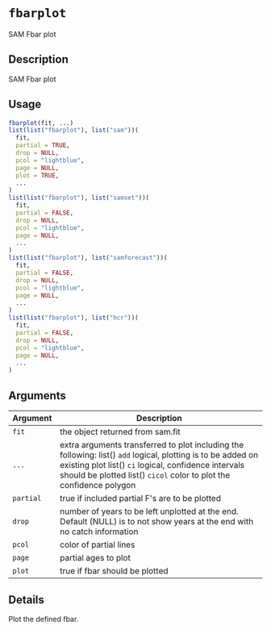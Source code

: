 # `fbarplot`

SAM Fbar plot


## Description

SAM Fbar plot


## Usage

```r
fbarplot(fit, ...)
list(list("fbarplot"), list("sam"))(
  fit,
  partial = TRUE,
  drop = NULL,
  pcol = "lightblue",
  page = NULL,
  plot = TRUE,
  ...
)
list(list("fbarplot"), list("samset"))(
  fit,
  partial = FALSE,
  drop = NULL,
  pcol = "lightblue",
  page = NULL,
  ...
)
list(list("fbarplot"), list("samforecast"))(
  fit,
  partial = FALSE,
  drop = NULL,
  pcol = "lightblue",
  page = NULL,
  ...
)
list(list("fbarplot"), list("hcr"))(
  fit,
  partial = FALSE,
  drop = NULL,
  pcol = "lightblue",
  page = NULL,
  ...
)
```


## Arguments

Argument      |Description
------------- |----------------
`fit`     |     the object returned from sam.fit
`...`     |     extra arguments transferred to plot including the following: list()  `add` logical, plotting is to be added on existing plot list()  `ci` logical, confidence intervals should be plotted list()  `cicol` color to plot the confidence polygon
`partial`     |     true if included partial F's are to be plotted
`drop`     |     number of years to be left unplotted at the end. Default (NULL) is to not show years at the end with no catch information
`pcol`     |     color of partial lines
`page`     |     partial ages to plot
`plot`     |     true if fbar should be plotted


## Details

Plot the defined fbar.


